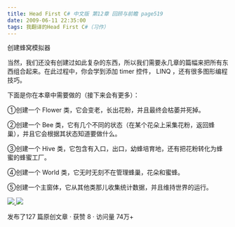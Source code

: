 ```yaml
---
title: Head First C# 中文版 第12章 回顾与前瞻 page519
date: 2009-06-11 22:35:00
tags: 我翻译的Head First C#（习作）
---
```

创建蜂窝模拟器

  

当然，我们还没有创建过如此复杂的东西，所以我们需要永几章的篇幅来把所有东西组合起来。在此过程中，你会学到添加  timer  控件，  LINQ
，还有很多图形编程技巧。

  

下面是你在本章中需要做的（接下来会有更多）：

  

①创建一个  Flower  类，它会变老，长出花粉，并且最终会枯萎并死掉。

②创建一个  Bee  类，它有几个不同的状态（在某个花朵上采集花粉，返回蜂巢），并且它会根据其状态知道要做什么。

③创建一个  Hive  类，它包含有入口，出口，幼蜂培育地，还有把花粉转化为蜂蜜的蜂蜜工厂。

④创建一个  World  类，它无时无刻不在管理蜂巢，花朵和蜜蜂。

⑤创建一个主窗体，它从其他类那儿收集统计数据，并且维持世界的运行。

  



[ ![](https://profile.csdnimg.cn/5/2/5/3_cuipengfei1)
![](https://g.csdnimg.cn/static/user-reg-year/1x/11.png)
](https://blog.csdn.net/cuipengfei1)



发布了127 篇原创文章  ·  获赞 8  ·  访问量 74万+

